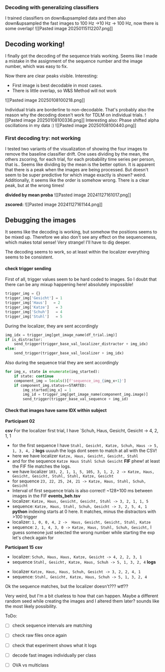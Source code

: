 


### Decoding with generalizing classifiers

I trained classifiers on down&upsampled data and then also down&upsampled the fast images to 100 Hz ->10 Hz -> 100 Hz, now there is some overlap!
![[Pasted image 20250115112207.png]]


## Decoding working!

I finally got the decoding of the sequence trials working. Seems like I made a mistake in the assignment of the sequence number and the image number, which was easy to fix.

Now there are clear peaks visible.
Interesting: 
 - First image is best decodable in most cases.
 - There is little overlap, so W&S Method will not work


![[Pasted image 20250108100218.png]]

Individual trials are borderline to non-decodable. That's probably also the reason why the decoding doesn't work for TDLM on individual trials. 
![[Pasted image 20250108100336.png]]
Interesting also: Phase shifted alpha oscillations in my data :)
![[Pasted image 20250108100440.png]]


### First decoding try: not working
I tested two variants of the visualization of showing the four images to remove the baseline classifier drift. One uses dividing by the mean, the others zscoring, for each trial, for each probability time series per person, that is..
Seems like dividing by the mean is the better option. It is apparent that there is a peak when the images are being processed. But doesn't seem to be super predictive for which image exactly is shown? weird.
Additionally, it seems like the order is somehow wrong. There is a clear peak, but at the wrong times!

**divided by mean proba**
![[Pasted image 20241127161017.png]]

**zscored:**
![[Pasted image 20241127161144.png]]

## Debugging the images
It seems like the decoding is working, but somehow the positions seems to be mixed up. Therefore we also don't see any effect on the sequenceness, which makes total sense!
Very strange! I'll have to dig deeper.

The decoding seems to work, so at least within the localizer everything seems to be consistent.

#### check trigger sending
First of all, trigger values seem to be hard coded to images. So I doubt that there can be any mixup happening here! absolutely impossible!

```python
trigger_img = {}
trigger_img['Gesicht'] = 1
trigger_img['Haus']   = 2
trigger_img['Katze']   = 3
trigger_img['Schuh']   = 4
trigger_img['Stuhl']   = 5
```
During the localizer, they are sent accordingly
```python
img_idx = trigger_img[get_image_name(df_trial.img)]
if is_distractor:
	send_trigger(trigger_base_val_localizer_distractor + img_idx)
else:
	send_trigger(trigger_base_val_localizer + img_idx)
```
Also during the sequence trial they are sent accordingly
```python
for img_x, state in enumerate(img_started):
    if state: continue
    component_img = locals()[f'sequence_img_{img_x+1}']
    if component_img.status==STARTED:
        img_started[img_x] = 1
        img_id = trigger_img[get_image_name(component_img.image)]
        send_trigger(trigger_base_val_sequence + img_id)

```
#### Check that images have same IDX within subject
**Participant 02**

**csv**
	For the localizer first trial, I have `Schuh, Haus, Gesicht, Gesicht -> 4, 2, 1, 1
- for the first sequence I have `Stuhl, Gesicht, Katze, Schuh, Haus -> 5, 1, 3, 4, 2`
**logs**
	uuuuh the logs dont seem to match at all with the CSV! 
- here we have localizer `Katze, Haus, Gesicht, Gesicht, Stuhl` 
- and for the sequence `Katze Haus Stuhl Schuh Gesicht`
**FIF**
	phew! at least the FIF file matches the logs.
- we have localizer `103, 2, 1, 1, 5, 105, 3, 1, 2, 2 -> Katze, Haus, Gesicht, Gesicht, Stuhl, Stuhl, Katze, Gesicht`  
- for sequence `23, 22, 25, 24, 21 -> Katze, Haus, Stuhl, Schuh, Gesicht`
- Interval of first sequence trials is also correct! ~128+100 ms between images in the FIF
**events_beh.tsv**
- localizer: `Katze, Haus, Gesicht, Gesicht, Stuhl -> 3, 2, 1, 1, 5 `
- sequence: `Katze, Haus, Stuhl, Schuh, Gesicht -> 3, 2, 5, 4, 1`
**python**
	indexing starts at 0 here. It matches, minus the distractors with >100 trigger
- localizer: `1, 0, 0, 4, 2 ->  Haus, Gesicht, Gesicht, Stuhl, Katze`
- sequence: `2, 1, 4, 3, 0 -> Katze, Haus, Stuhl, Schuh, Gesicht,`
I guess someone just selected the wrong number while starting the exp
let's check again for 

**Participant 15**
**csv**
- localizer: `Schuh, Haus, Haus, Katze, Gesicht -> 4, 2, 2, 3, 1`
- sequence `Stuhl, Gesicht, Katze, Haus, Schuh -> 5, 1, 3, 2, 4`
**logs**
 * localizer `Katze, Haus, Haus, Schuh, Gesicht -> 3, 2, 2, 4, 1`
* sequence: `Stuhl, Gesicht, Katze, Haus, Schuh -> 5, 1, 3, 2, 4`

Ok the sequence matches, but the localizer doesn't??? wtf??

Very weird, but I'm a bit clueless to how that can happen. Maybe a different random seed while creating the images and I altered them later? sounds like the most likely possibility.

ToDo: 
  - [ ] check sequence intervals are matching
  - [ ] check raw files once again
  - [ ] check that experiment shows what it logs
  - [ ] decode fast images individually per class
  - [ ] OVA vs multiclass

